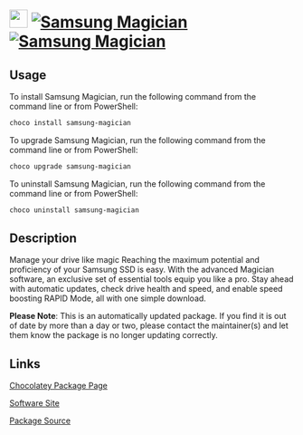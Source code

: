 ﻿# <img src="https://cdn.jsdelivr.net/gh/mkevenaar/chocolatey-packages@e1ad9513cb5d8d6c79ce23c9023f141ac1b8df2d/icons/samsung-magician.png" width="32" height="32"/> [![Samsung Magician](https://img.shields.io/chocolatey/v/samsung-magician.svg?label=Samsung+Magician)](https://chocolatey.org/packages/samsung-magician) [![Samsung Magician](https://img.shields.io/chocolatey/dt/samsung-magician.svg)](https://chocolatey.org/packages/samsung-magician)

## Usage
To install Samsung Magician, run the following command from the command line or from PowerShell:
```powershell
choco install samsung-magician
```

To upgrade Samsung Magician, run the following command from the command line or from PowerShell:
```powershell
choco upgrade samsung-magician
```

To uninstall Samsung Magician, run the following command from the command line or from PowerShell:
```powershell
choco uninstall samsung-magician
```

## Description
Manage your drive like magic
Reaching the maximum potential and proficiency of your Samsung SSD is easy. With the advanced Magician software, an exclusive set of essential tools equip you like a pro. Stay ahead with automatic updates, check drive health and speed, and enable speed boosting RAPID Mode, all with one simple download.

**Please Note**: This is an automatically updated package. If you find it is
out of date by more than a day or two, please contact the maintainer(s) and
let them know the package is no longer updating correctly.


## Links
[Chocolatey Package Page](https://chocolatey.org/packages/samsung-magician)

[Software Site](https://www.samsung.com/semiconductor/minisite/ssd/product/consumer/magician/)

[Package Source](https://github.com/mkevenaar/chocolatey-packages/tree/master/automatic/samsung-magician)

